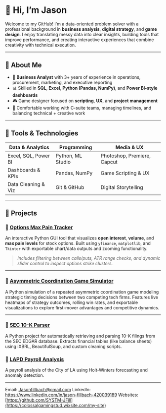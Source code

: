 # 👋 Hi, I’m Jason

Welcome to my GitHub! I'm a data-oriented problem solver with a professional background in **business analysis**, **digital strategy**, and **game design**. I enjoy translating messy data into clear insights, building tools that improve performance, and creating interactive experiences that combine creativity with technical execution.

---

## 💼 About Me

- 🧠 **Business Analyst** with 3+ years of experience in operations, procurement, marketing, and executive reporting  
- 📊 Skilled in **SQL**, **Excel**, **Python (Pandas, NumPy)**, and **Power BI-style dashboards**  
- 🎮 Game designer focused on **scripting**, **UX**, and **project management**  
- 🧰 Comfortable working with C-suite teams, managing timelines, and balancing technical + creative work  

---

## 🔧 Tools & Technologies

| Data & Analytics     | Programming        | Media & UX                  |
|----------------------|--------------------|------------------------------|
| Excel, SQL, Power BI | Python, ML Studio  | Photoshop, Premiere, Capcut |
| Dashboards & KPIs    | Pandas, NumPy      | Game Scripting & UX         |
| Data Cleaning & Viz  | Git & GitHub       | Digital Storytelling        |

---

## 📁 Projects

### 💸 [Options Max Pain Tracker](https://github.com/SYSTM-JFill/OptionsOpenInterest)
An interactive Python GUI tool that visualizes **open interest**, **volume**, and **max pain levels** for stock options. Built using `yfinance`, `matplotlib`, and `Tkinter` with exportable chart/data outputs and zooming functionality.

> _Includes filtering between calls/puts, ATR range checks, and dynamic slider control to inspect options strike clusters._

---

### 🎲 [Asymmetric Coordination Game Simulator](https://github.com/SYSTM-JFill/coordination-game-simulator)  
A Python simulation of a repeated asymmetric coordination game modeling strategic timing decisions between two competing tech firms. Features live heatmaps of strategy outcomes, rolling win rates, and exportable visualizations to explore first-mover advantages and competitive dynamics.

---

### 📄 [SEC 10-K Parser](https://github.com/SYSTM-JFill/EDGAR)
A Python project for automatically retrieving and parsing 10-K filings from the SEC EDGAR database. Extracts financial tables (like balance sheets) using iXBRL, BeautifulSoup, and custom cleaning scripts.

### 👮 [LAPD Payroll Analysis](https://github.com/SYSTM-JFill/la-city-payroll-analysis)
A payroll analysis of the City of LA using Holt-Winters forecasting and anomaly detection.

---


Email: Jasonfillbach@gmail.com
LinkedIn: https://www.linkedin.com/in/jason-fillbach-420039189
Websites: [https://github.com/SYSTM-JFill](https://colossalgamingstud.wixsite.com/my-site) 
